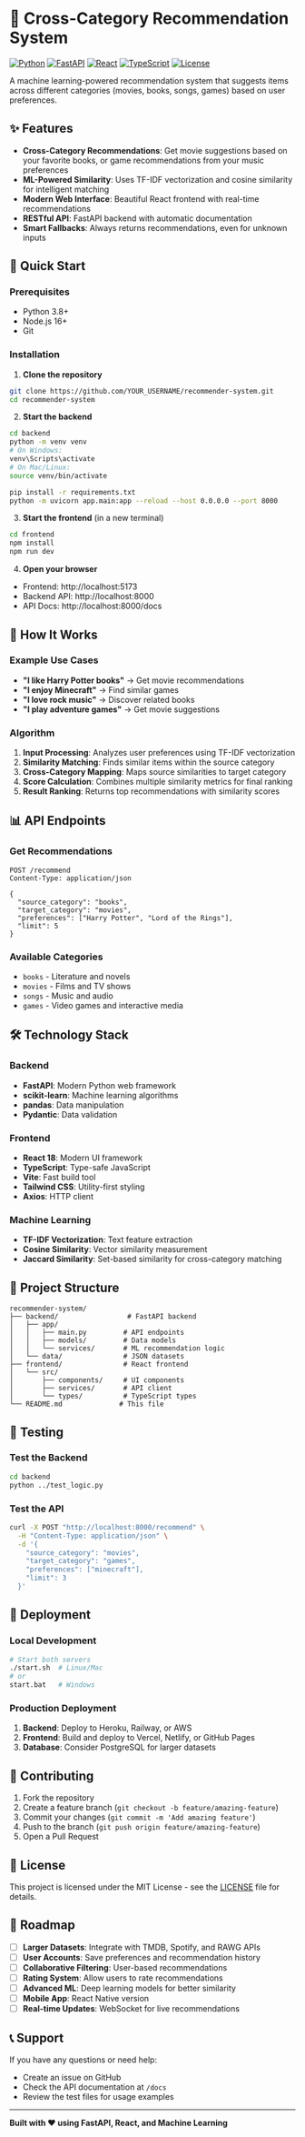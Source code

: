 # 🎯 Cross-Category Recommendation System

[![Python](https://img.shields.io/badge/Python-3.8+-blue.svg)](https://python.org)
[![FastAPI](https://img.shields.io/badge/FastAPI-0.100+-green.svg)](https://fastapi.tiangolo.com)
[![React](https://img.shields.io/badge/React-18.0+-blue.svg)](https://reactjs.org)
[![TypeScript](https://img.shields.io/badge/TypeScript-5.0+-blue.svg)](https://typescriptlang.org)
[![License](https://img.shields.io/badge/License-MIT-yellow.svg)](LICENSE)

A machine learning-powered recommendation system that suggests items across different categories (movies, books, songs, games) based on user preferences.

## ✨ Features

- **Cross-Category Recommendations**: Get movie suggestions based on your favorite books, or game recommendations from your music preferences
- **ML-Powered Similarity**: Uses TF-IDF vectorization and cosine similarity for intelligent matching
- **Modern Web Interface**: Beautiful React frontend with real-time recommendations
- **RESTful API**: FastAPI backend with automatic documentation
- **Smart Fallbacks**: Always returns recommendations, even for unknown inputs

## 🚀 Quick Start

### Prerequisites
- Python 3.8+
- Node.js 16+
- Git

### Installation

1. **Clone the repository**
```bash
git clone https://github.com/YOUR_USERNAME/recommender-system.git
cd recommender-system
```

2. **Start the backend**
```bash
cd backend
python -m venv venv
# On Windows:
venv\Scripts\activate
# On Mac/Linux:
source venv/bin/activate

pip install -r requirements.txt
python -m uvicorn app.main:app --reload --host 0.0.0.0 --port 8000
```

3. **Start the frontend** (in a new terminal)
```bash
cd frontend
npm install
npm run dev
```

4. **Open your browser**
- Frontend: http://localhost:5173
- Backend API: http://localhost:8000
- API Docs: http://localhost:8000/docs

## 🎯 How It Works

### Example Use Cases
- **"I like Harry Potter books"** → Get movie recommendations
- **"I enjoy Minecraft"** → Find similar games
- **"I love rock music"** → Discover related books
- **"I play adventure games"** → Get movie suggestions

### Algorithm
1. **Input Processing**: Analyzes user preferences using TF-IDF vectorization
2. **Similarity Matching**: Finds similar items within the source category
3. **Cross-Category Mapping**: Maps source similarities to target category
4. **Score Calculation**: Combines multiple similarity metrics for final ranking
5. **Result Ranking**: Returns top recommendations with similarity scores

## 📊 API Endpoints

### Get Recommendations
```http
POST /recommend
Content-Type: application/json

{
  "source_category": "books",
  "target_category": "movies", 
  "preferences": ["Harry Potter", "Lord of the Rings"],
  "limit": 5
}
```

### Available Categories
- `books` - Literature and novels
- `movies` - Films and TV shows  
- `songs` - Music and audio
- `games` - Video games and interactive media

## 🛠️ Technology Stack

### Backend
- **FastAPI**: Modern Python web framework
- **scikit-learn**: Machine learning algorithms
- **pandas**: Data manipulation
- **Pydantic**: Data validation

### Frontend  
- **React 18**: Modern UI framework
- **TypeScript**: Type-safe JavaScript
- **Vite**: Fast build tool
- **Tailwind CSS**: Utility-first styling
- **Axios**: HTTP client

### Machine Learning
- **TF-IDF Vectorization**: Text feature extraction
- **Cosine Similarity**: Vector similarity measurement
- **Jaccard Similarity**: Set-based similarity for cross-category matching

## 📁 Project Structure

```
recommender-system/
├── backend/                 # FastAPI backend
│   ├── app/
│   │   ├── main.py         # API endpoints
│   │   ├── models/         # Data models
│   │   └── services/       # ML recommendation logic
│   └── data/               # JSON datasets
├── frontend/               # React frontend
│   └── src/
│       ├── components/     # UI components
│       ├── services/       # API client
│       └── types/          # TypeScript types
└── README.md              # This file
```

## 🧪 Testing

### Test the Backend
```bash
cd backend
python ../test_logic.py
```

### Test the API
```bash
curl -X POST "http://localhost:8000/recommend" \
  -H "Content-Type: application/json" \
  -d '{
    "source_category": "movies",
    "target_category": "games",
    "preferences": ["minecraft"],
    "limit": 3
  }'
```

## 🚀 Deployment

### Local Development
```bash
# Start both servers
./start.sh  # Linux/Mac
# or
start.bat   # Windows
```

### Production Deployment
1. **Backend**: Deploy to Heroku, Railway, or AWS
2. **Frontend**: Build and deploy to Vercel, Netlify, or GitHub Pages
3. **Database**: Consider PostgreSQL for larger datasets

## 🤝 Contributing

1. Fork the repository
2. Create a feature branch (`git checkout -b feature/amazing-feature`)
3. Commit your changes (`git commit -m 'Add amazing feature'`)
4. Push to the branch (`git push origin feature/amazing-feature`)
5. Open a Pull Request

## 📝 License

This project is licensed under the MIT License - see the [LICENSE](LICENSE) file for details.

## 🎯 Roadmap

- [ ] **Larger Datasets**: Integrate with TMDB, Spotify, and RAWG APIs
- [ ] **User Accounts**: Save preferences and recommendation history
- [ ] **Collaborative Filtering**: User-based recommendations
- [ ] **Rating System**: Allow users to rate recommendations
- [ ] **Advanced ML**: Deep learning models for better similarity
- [ ] **Mobile App**: React Native version
- [ ] **Real-time Updates**: WebSocket for live recommendations

## 📞 Support

If you have any questions or need help:
- Create an issue on GitHub
- Check the API documentation at `/docs`
- Review the test files for usage examples

---

**Built with ❤️ using FastAPI, React, and Machine Learning** 